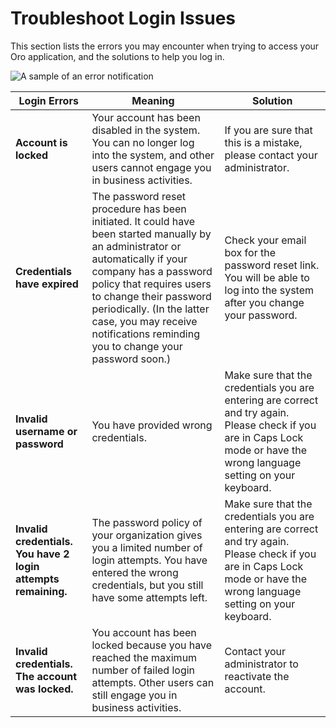 <a id="doc-access-oro-cannot-log-in"></a>

# Troubleshoot Login Issues

This section lists the errors you may encounter when trying to access your Oro application, and the solutions to help you log in.

![A sample of an error notification](user/img/getting_started/app_authentication/login_user_disabled.png)

| **Login Errors**                                              | **Meaning**                                                                                                                                                                                                                                                                                                                | **Solution**                                                                                                                                                              |
|---------------------------------------------------------------|----------------------------------------------------------------------------------------------------------------------------------------------------------------------------------------------------------------------------------------------------------------------------------------------------------------------------|---------------------------------------------------------------------------------------------------------------------------------------------------------------------------|
| **Account is locked**                                         | Your account has been disabled in the system. You can no longer log into the system, and other users cannot engage you in business activities.                                                                                                                                                                             | If you are sure that this is a mistake, please contact your administrator.                                                                                                |
| **Credentials have expired**                                  | The password reset procedure has been initiated. It could have been started manually by an administrator or automatically if your company has a password policy that requires users to change their password periodically. (In the latter case, you may receive notifications reminding you to change your password soon.) | Check your email box for the password reset link. You will be able to log into the system after you change your password.                                                 |
| **Invalid username or password**                              | You have provided wrong credentials.                                                                                                                                                                                                                                                                                       | Make sure that the credentials you are entering are correct and try again. Please check if you are in Caps Lock mode or have the wrong language setting on your keyboard. |
| **Invalid credentials. You have 2 login attempts remaining.** | The password policy of your organization gives you a limited number of login attempts. You have entered the wrong credentials, but you still have some attempts left.                                                                                                                                                      | Make sure that the credentials you are entering are correct and try again. Please check if you are in Caps Lock mode or have the wrong language setting on your keyboard. |
| **Invalid credentials. The account was locked.**              | You account has been locked because you have reached the maximum number of failed login attempts. Other users can still engage you in business activities.                                                                                                                                                                 | Contact your administrator to reactivate the account.                                                                                                                     |
